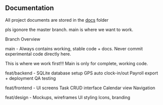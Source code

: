 ## Documentation

All project documents are stored in the [docs](./docs) folder

pls igonore the master branch. main is where we want to work.

Branch Overview

main - Always contains working, stable code + docs.
Never commit experimental code directly here.

This is where we work first!!! Main is only for complete, working code.

feat/backend - SQLite database setup
GPS auto clock-in/out
Payroll export + deployment
QA testing

feat/frontend - UI screens
Task CRUD interface
Calendar view
Navigation

feat/design - Mockups, wireframes
UI styling
Icons, branding
